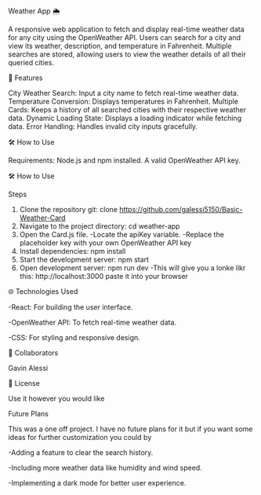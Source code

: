 Weather App 🌦️

A responsive web application to fetch and display real-time weather data for any city using the OpenWeather API. Users can search for a city and view its weather, description, and temperature in Fahrenheit. 
Multiple searches are stored, allowing users to view the weather details of all their queried cities.

🚀 Features

City Weather Search: Input a city name to fetch real-time weather data.
Temperature Conversion: Displays temperatures in Fahrenheit.
Multiple Cards: Keeps a history of all searched cities with their respective weather data.
Dynamic Loading State: Displays a loading indicator while fetching data.
Error Handling: Handles invalid city inputs gracefully.

🛠️ How to Use

Requirements: Node.js and npm installed. A valid OpenWeather API key.

🛠️ How to Use

Steps
1. Clone the repository git: clone https://github.com/galessi5150/Basic-Weather-Card
2. Navigate to the project directory: cd weather-app
3. Open the Card.js file.
     -Locate the apiKey variable.
     -Replace the placeholder key with your own OpenWeather API key
4. Install dependencies: npm install
5. Start the development server: npm start
6. Open development server: npm run dev
    -This will give you a lonke likr this: http://localhost:3000 paste it into your browser

🌐 Technologies Used

  -React: For building the user interface.
  
  -OpenWeather API: To fetch real-time weather data.
  
  -CSS: For styling and responsive design.

🤝 Collaborators

Gavin Alessi

📄 License

Use it however you would like

Future Plans

This was a one off project. I have no future plans for it but if you want some ideas for further customization you could by

  -Adding a feature to clear the search history.
  
  -Including more weather data like humidity and wind speed.
  
  -Implementing a dark mode for better user experience.
